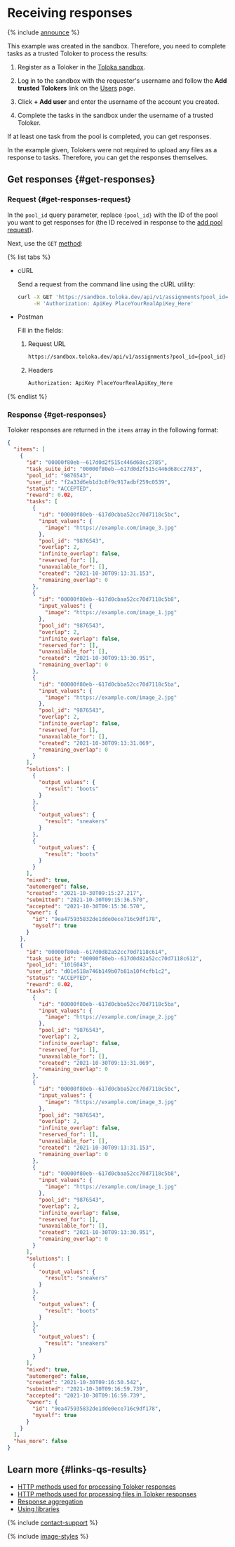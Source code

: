 # Receiving responses

{% include [announce](../_includes/announce.md) %}

This example was created in the sandbox. Therefore, you need to complete tasks as a trusted Toloker to process the results:

1. Register as a Toloker in the [Toloka sandbox](https://sandbox.toloka.yandex.com/).

1. Log in to the sandbox with the requester's username and follow the **Add trusted Tolokers** link on the [Users](https://sandbox.toloka.yandex.com/requester/workers) page.

1. Click **+ Add user** and enter the username of the account you created.

1. Complete the tasks in the sandbox under the username of a trusted Toloker.

If at least one task from the pool is completed, you can get responses.

In the example given, Tolokers were not required to upload any files as a response to tasks. Therefore, you can get the responses themselves.

## Get responses {#get-responses}

### Request {#get-responses-request}

In the `pool_id` query parameter, replace `{pool_id}` with the ID of the pool you want to get responses for (the ID received in response to the [add pool request](qs-placement.md#pool)).

Next, use the `GET` [method](https://toloka.ai/docs/api/api-reference/#get-/assignments):

{% list tabs %}

- cURL

    Send a request from the command line using the cURL utility:

    ```bash
    curl -X GET 'https://sandbox.toloka.dev/api/v1/assignments?pool_id={pool_id}' \
         -H 'Authorization: ApiKey PlaceYourRealApiKey_Here'
    ```

- Postman

    Fill in the fields:

    1. Request URL

        ```bash
        https://sandbox.toloka.dev/api/v1/assignments?pool_id={pool_id}
        ```

    1. Headers

        ```bash
        Authorization: ApiKey PlaceYourRealApiKey_Here
        ```

{% endlist %}

### Response {#get-responses}

Toloker responses are returned in the `items` array in the following format:

```json
{
  "items": [
    {
      "id": "00000f80eb-–617d0d2f515c446d68cc2785",
      "task_suite_id": "00000f80eb-–617d0d2f515c446d68cc2783",
      "pool_id": "9876543",
      "user_id": "f2a33d6eb1d3c8f9c917adbf259c0539",
      "status": "ACCEPTED",
      "reward": 0.02,
      "tasks": [
        {
          "id": "00000f80eb--617d0cbba52cc70d7118c5bc",
          "input_values": {
            "image": "https://example.com/image_3.jpg"
          },
          "pool_id": "9876543",
          "overlap": 2,
          "infinite_overlap": false,
          "reserved_for": [],
          "unavailable_for": [],
          "created": "2021-10-30T09:13:31.153",
          "remaining_overlap": 0
        },
        {
          "id": "00000f80eb--617d0cbaa52cc70d7118c5b8",
          "input_values": {
            "image": "https://example.com/image_1.jpg"
          },
          "pool_id": "9876543",
          "overlap": 2,
          "infinite_overlap": false,
          "reserved_for": [],
          "unavailable_for": [],
          "created": "2021-10-30T09:13:30.951",
          "remaining_overlap": 0
        },
        {
          "id": "00000f80eb--617d0cbba52cc70d7118c5ba",
          "input_values": {
            "image": "https://example.com/image_2.jpg"
          },
          "pool_id": "9876543",
          "overlap": 2,
          "infinite_overlap": false,
          "reserved_for": [],
          "unavailable_for": [],
          "created": "2021-10-30T09:13:31.069",
          "remaining_overlap": 0
        }
      ],
      "solutions": [
        {
          "output_values": {
            "result": "boots"
          }
        },
        {
          "output_values": {
            "result": "sneakers"
          }
        },
        {
          "output_values": {
            "result": "boots"
          }
        }
      ],
      "mixed": true,
      "automerged": false,
      "created": "2021-10-30T09:15:27.217",
      "submitted": "2021-10-30T09:15:36.570",
      "accepted": "2021-10-30T09:15:36.570",
      "owner": {
        "id": "9ea475935832de1dde0ece716c9df178",
        "myself": true
      }
    },
    {
      "id": "00000f80eb--617d0d82a52cc70d7118c614",
      "task_suite_id": "00000f80eb--617d0d82a52cc70d7118c612",
      "pool_id": "1016043",
      "user_id": "d01e518a746b149b07b81a10f4cfb1c2",
      "status": "ACCEPTED",
      "reward": 0.02,
      "tasks": [
        {
          "id": "00000f80eb--617d0cbba52cc70d7118c5ba",
          "input_values": {
            "image": "https://example.com/image_2.jpg"
          },
          "pool_id": "9876543",
          "overlap": 2,
          "infinite_overlap": false,
          "reserved_for": [],
          "unavailable_for": [],
          "created": "2021-10-30T09:13:31.069",
          "remaining_overlap": 0
        },
        {
          "id": "00000f80eb--617d0cbba52cc70d7118c5bc",
          "input_values": {
            "image": "https://example.com/image_3.jpg"
          },
          "pool_id": "9876543",
          "overlap": 2,
          "infinite_overlap": false,
          "reserved_for": [],
          "unavailable_for": [],
          "created": "2021-10-30T09:13:31.153",
          "remaining_overlap": 0
        },
        {
          "id": "00000f80eb--617d0cbaa52cc70d7118c5b8",
          "input_values": {
            "image": "https://example.com/image_1.jpg"
          },
          "pool_id": "9876543",
          "overlap": 2,
          "infinite_overlap": false,
          "reserved_for": [],
          "unavailable_for": [],
          "created": "2021-10-30T09:13:30.951",
          "remaining_overlap": 0
        }
      ],
      "solutions": [
        {
          "output_values": {
            "result": "sneakers"
          }
        },
        {
          "output_values": {
            "result": "boots"
          }
        },
        {
          "output_values": {
            "result": "sneakers"
          }
        }
      ],
      "mixed": true,
      "automerged": false,
      "created": "2021-10-30T09:16:50.542",
      "submitted": "2021-10-30T09:16:59.739",
      "accepted": "2021-10-30T09:16:59.739",
      "owner": {
        "id": "9ea475935832de1dde0ece716c9df178",
        "myself": true
      }
    }
  ],
  "has_more": false
}
```

## Learn more {#links-qs-results}

- [HTTP methods used for processing Toloker responses](https://toloka.ai/docs/api/api-reference/#tag--assignment)
- [HTTP methods used for processing files in Toloker responses](https://toloka.ai/docs/api/api-reference/#tag--attachment)
- [Response aggregation](https://toloka.ai/docs/api/api-reference/#tag--aggregated-solution)
- [Using libraries](../../toloka-kit/python-sdk.md)

{% include [contact-support](../../guide/_includes/contact-support.md) %}

{% include [image-styles](../../../_includes/image-styles-internal.md) %}